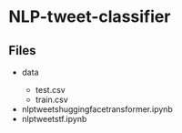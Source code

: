 # NLP-tweet-classifier

## Files
<ul>
  <li>data</li>
    <ul>
      <li>test.csv</li>
      <li>train.csv</li>
    </ul>
  <li>nlptweetshuggingfacetransformer.ipynb</li>
  <li>nlptweetstf.ipynb</li>
</ul>
